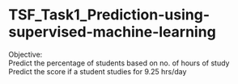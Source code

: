 # TSF_Task1_Prediction-using-supervised-machine-learning

Objective: 
<br>Predict the percentage of students based on no. of hours of study 
<br>Predict the score if a student studies for 9.25 hrs/day
